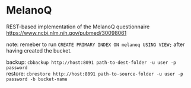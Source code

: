 # MelanoQ

REST-based implementation of the MelanoQ questionnaire https://www.ncbi.nlm.nih.gov/pubmed/30098061

note: remeber to run `CREATE PRIMARY INDEX ON melanoq USING VIEW;` after having created the bucket.


backup: `cbbackup http://host:8091 path-to-dest-folder -u user -p password`  
restore: `cbrestore http://host:8091 path-to-source-folder -u user -p password -b bucket-name`